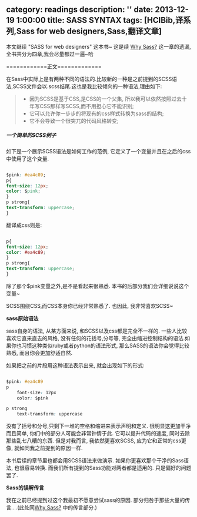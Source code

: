 category: readings
description: ''
date: 2013-12-19 1:00:00
title: SASS SYNTAX
tags: [HCIBib,译系列,Sass for web designers,Sass,翻译文章]
---

本文继续 "SASS for web designers" 这本书~ 这是续 <a href="http://callmet.zzgary.info/2013/12/16/translation-why-sass/" target="_blank">Why Sass?</a> 这一章的遗漏,全书共分为四章,我会尽量都过一遍~哈

============正文=============

在Sass中实际上是有两种不同的语法的.比较新的一种是之前提到的SCSS语法,SCSS文件会以.scss结尾.这也是我比较倾向的一种语法,理由如下:

<blockquote>
  <ul>
    <li>因为SCSS是基于CSS,是CSS的一个父集, 所以我可以依然按照过去十年写CSS那样写SCSS,而不用担心它不能识别;</li>
	<li>它可以允许你一步步的将现有的css样式转换为sass的结构;</li>
	<li>它不会导致一个很突兀的代码风格转变;</li>
</ul>
</blockquote>

<h5><strong>一个简单的SCSS例子</strong></h5>

如下是一个展示SCSS语法是如何工作的范例, 它定义了一个变量并且在之后的css中使用了这个变量.


``` css

$pink: #ea4c89;
p{
font-size: 12px;
color: $pink;
}
p strong{
text-transform: uppercase;
}

```

翻译成css则是:

``` css

p{
font-size: 12px;
color: #ea4c89;
}
p strong{
text-transform: uppercase;
}

```

除了那个$pink变量之外,是不是看起来很熟悉. 本书的后部分我们会详细说说这个变量~

SCSS围绕CSS,而CSS本身你已经非常熟悉了. 也因此, 我非常喜欢SCSS~

<strong>sass原始语法</strong>

sass自身的语法, 从某方面来说, 和SCSS以及css都是完全不一样的. 一些人比较喜欢它直来直去的风格, 没有任何的花括号,分号等, 完全由缩进控制结构的语法.如果你也习惯这种类似ruby或者python的语法形式, 那么SASS的语法你会觉得比较熟悉, 而且你会更加舒适自然.

如果把之前的片段用这种语法表示出来, 就会出现如下的形式:


``` css

$pink: #ea4c89
p
	font-size: 12px
	color: $pink

p strong
	text-transform: uppercase

```

没有了括号和分号,只剩下一堆的空格和缩进来表示声明和定义. 很明显这更加干净而且简单, 你们中的部分人可能会非常钟情于此. 它可以提升代码的速度, 同时去除那些乱七八糟的东西. 但是对我而言, 我依然更喜欢SCSS, 应为它和正常的css更像, 就如同我之前提到的原因一样.

本书后续的章节里也都会用SCSS语法来做演示. 如果你更喜欢那个干净的Sass语法, 也很容易转换. 而我们所有提到的Sass功能对两者都是适用的. 只是偏好的问题罢了. 

<strong>Sass的误解传言</strong>

我在之前已经提到过这个我最初不愿意尝试sass的原因. 部分归咎于那些大量的传言....(此处同<a href="http://callmet.zzgary.info/2013/12/16/translation-why-sass/" target="_blank">Why Sass?</a> 中的传言部分.)
